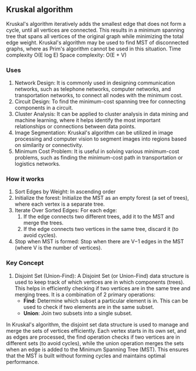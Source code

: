 ## Kruskal algorithm
Kruskal's algorithm iteratively adds the smallest edge that does not form a cycle, until all vertices are connected. This results in a minimum spanning tree that spans all vertices of the original graph while minimizing the total edge weight.
Kruskal's algorithm may be used to find MST of disconnected graphs, where as Prim's algorithm cannot be used in this situation.
Time complexity     O(E log E)
Space complexity:   O(E + V)

### Uses
1. Network Design: It is commonly used in designing communication networks, such as telephone networks, computer networks, and transportation networks, to connect all nodes with the minimum cost.
2. Circuit Design: To find the minimum-cost spanning tree for connecting components in a circuit.
3. Cluster Analysis: It can be applied to cluster analysis in data mining and machine learning, where it helps identify the most important relationships or connections between data points.
4. Image Segmentation: Kruskal's algorithm can be utilized in image processing and computer vision to segment images into regions based on similarity or connectivity.
5. Minimum Cost Problem: It is useful in solving various minimum-cost problems, such as finding the minimum-cost path in transportation or logistics networks.

### How it works
1. Sort Edges by Weight: In ascending order
2. Initialize the forest: Initialize the MST as an empty forest (a set of trees), where each vertex is a separate tree.
3. Iterate Over Sorted Edges: For each edge:
   1. If the edge connects two different trees, add it to the MST and merge the trees.
   2. If the edge connects two vertices in the same tree, discard it (to avoid cycles).
4. Stop when MST is formed: Stop when there are V−1 edges in the MST (where V is the number of vertices).

### Key Concept
1. Disjoint Set (Union-Find):
A Disjoint Set (or Union-Find) data structure is used to keep track of which vertices are in which components (trees). This helps in efficiently checking if two vertices are in the same tree and merging trees. It is a combination of 2 primary operations:
   - <b>Find</b>: Determine which subset a particular element is in. This can be used to check if two elements are in the same subset.
   - <b>Union</b>: Join two subsets into a single subset.

In Kruskal's algorithm, the disjoint set data structure is used to manage and merge the sets of vertices efficiently. Each vertex starts in its own set, and as edges are processed, the find operation checks if two vertices are in different sets (to avoid cycles), while the union operation merges the sets when an edge is added to the Minimum Spanning Tree (MST). This ensures that the MST is built without forming cycles and maintains optimal performance.